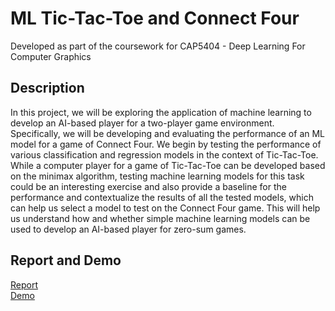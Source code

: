 # ML Tic-Tac-Toe and Connect Four

Developed as part of the coursework for CAP5404 - Deep Learning For Computer Graphics

## Description

In this project, we will be exploring the application of machine learning to develop an AI-based player for a two-player game environment. Specifically, we will be developing and evaluating the performance of an ML model for a game of Connect Four. We begin by testing the performance of various classification and regression models in the context of Tic-Tac-Toe. While a computer player for a game of Tic-Tac-Toe can be developed based on the minimax algorithm, testing machine learning models for this task could be an interesting exercise and also provide a baseline for the performance and contextualize the results of all the tested models, which can help us select a model to test on the Connect Four game. This will help us understand how and whether simple machine learning models can be used to develop an AI-based player for zero-sum games.

## Report and Demo 
  
[Report]()  
[Demo](https://youtu.be/j1P7dRaNrMY)
